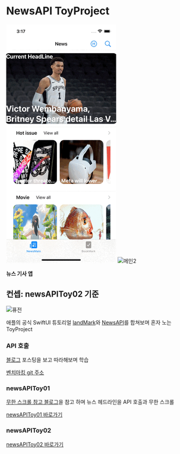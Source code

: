 # NewsAPI ToyProject

![메인1](https://github.com/BOLTB0X/NewsAPIToyProject/blob/main/02gif/%EB%A9%94%EC%9D%B81.gif?raw=true) ![메인2](https://github.com/BOLTB0X/NewsAPIToyProject/blob/main/02gif/%EB%A9%94%EC%9D%B83.gif?raw=true)
<br/>

**뉴스 기사 앱**
<br/>

## 컨셉: newsAPIToy02 기준

![퓨전](https://cdn.eyesmag.com/wp-content/uploads/2017/12/28144328/adidas-x-dragonball-z-collaboration-rumor-main.gif)
<br/>

애플의 공식 SwiftUI 튜토리얼 [landMark](https://github.com/BOLTB0X/SwiftUI_Tutorials)와 [NewsAPI](https://newsapi.org)를 합쳐보며 혼자 노는 ToyProject
<br/>

### API 호출

[블로그](https://ggasoon2.tistory.com/9) 포스팅을 보고 따라해보며 학습
<br/>

[벤치마킹 git 주소](https://github.com/BOLTB0X/NewsAPIToyProject/tree/main/Benchmarking%20Project/newsArticle)
<br/>

### newsAPIToy01

[무한 스크롤 참고 블로그](https://codekodo.tistory.com/207)을 참고 하며 뉴스 헤드라인을 API 호출과 무한 스크롤
<br/>

[newsAPIToy01 바로가기](https://github.com/BOLTB0X/NewsAPIToyProject/tree/main/newsAPIToy01)
<br/>

### newsAPIToy02

[newsAPIToy02 바로가기](https://github.com/BOLTB0X/NewsAPIToyProject/tree/main/newsAPIToy02)
<br/>
